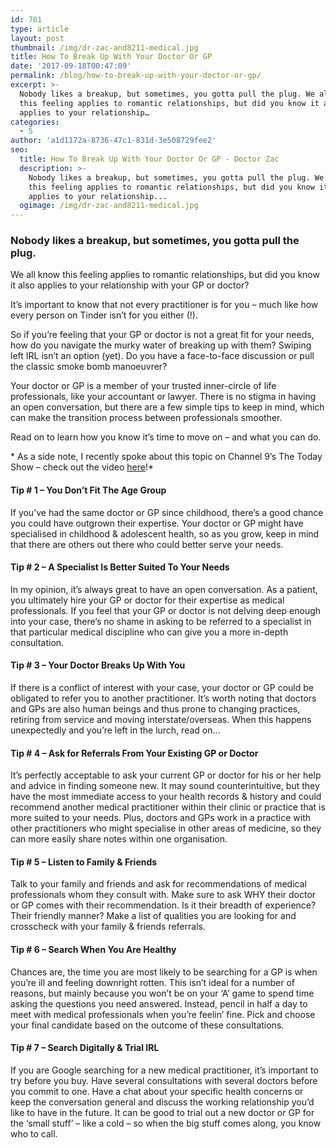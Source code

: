 ```yaml
---
id: 701
type: article
layout: post
thumbnail: /img/dr-zac-and8211-medical.jpg
title: How To Break Up With Your Doctor Or GP
date: '2017-09-18T00:47:09'
permalink: /blog/how-to-break-up-with-your-doctor-or-gp/
excerpt: >-
  Nobody likes a breakup, but sometimes, you gotta pull the plug. We all know
  this feeling applies to romantic relationships, but did you know it also
  applies to your relationship…
categories:
  - 5
author: 'a1d1172a-8736-47c1-831d-3e508729fee2'
seo:
  title: How To Break Up With Your Doctor Or GP - Doctor Zac
  description: >-
    Nobody likes a breakup, but sometimes, you gotta pull the plug. We all know
    this feeling applies to romantic relationships, but did you know it also
    applies to your relationship...
  ogimage: /img/dr-zac-and8211-medical.jpg
---
```


### Nobody likes a breakup, but sometimes, you gotta pull the plug.

We all know this feeling applies to romantic relationships, but did you know it also applies to your relationship with your GP or doctor?

It’s important to know that not every practitioner is for you – much like how every person on Tinder isn’t for you either (!).

So if you’re feeling that your GP or doctor is not a great fit for your needs, how do you navigate the murky water of breaking up with them? Swiping left IRL isn’t an option (yet). Do you have a face-to-face discussion or pull the classic smoke bomb manoeuvrer?

Your doctor or GP is a member of your trusted inner-circle of life professionals, like your accountant or lawyer. There is no stigma in having an open conversation, but there are a few simple tips to keep in mind, which can make the transition process between professionals smoother.

Read on to learn how you know it’s time to move on – and what you can do.

\* As a side note, I recently spoke about this topic on Channel 9’s The Today Show – check out the video [here](https://www.9now.com.au/today/2017/clip-cj6x6jo3u004d0gp50qpfzjqj)!\*

#### Tip # 1 – You Don’t Fit The Age Group

If you’ve had the same doctor or GP since childhood, there’s a good chance you could have outgrown their expertise. Your doctor or GP might have specialised in childhood & adolescent health, so as you grow, keep in mind that there are others out there who could better serve your needs.

#### Tip # 2 – A Specialist Is Better Suited To Your Needs

In my opinion, it’s always great to have an open conversation. As a patient, you ultimately hire your GP or doctor for their expertise as medical professionals. If you feel that your GP or doctor is not delving deep enough into your case, there’s no shame in asking to be referred to a specialist in that particular medical discipline who can give you a more in-depth consultation.

#### Tip # 3 – Your Doctor Breaks Up With You

If there is a conflict of interest with your case, your doctor or GP could be obligated to refer you to another practitioner. It’s worth noting that doctors and GPs are also human beings and thus prone to changing practices, retiring from service and moving interstate/overseas. When this happens unexpectedly and you’re left in the lurch, read on…

#### Tip # 4 – Ask for Referrals From Your Existing GP or Doctor

It’s perfectly acceptable to ask your current GP or doctor for his or her help and advice in finding someone new. It may sound counterintuitive, but they have the most immediate access to your health records & history and could recommend another medical practitioner within their clinic or practice that is more suited to your needs. Plus, doctors and GPs work in a practice with other practitioners who might specialise in other areas of medicine, so they can more easily share notes within one organisation.

#### Tip # 5 – Listen to Family & Friends

Talk to your family and friends and ask for recommendations of medical professionals whom they consult with. Make sure to ask WHY their doctor or GP comes with their recommendation. Is it their breadth of experience? Their friendly manner? Make a list of qualities you are looking for and crosscheck with your family & friends referrals.

#### Tip # 6 – Search When You Are Healthy

Chances are, the time you are most likely to be searching for a GP is when you’re ill and feeling downright rotten. This isn’t ideal for a number of reasons, but mainly because you won’t be on your ‘A’ game to spend time asking the questions you need answered. Instead, pencil in half a day to meet with medical professionals when you’re feelin’ fine. Pick and choose your final candidate based on the outcome of these consultations.

#### Tip # 7 – Search Digitally & Trial IRL

If you are Google searching for a new medical practitioner, it’s important to try before you buy. Have several consultations with several doctors before you commit to one. Have a chat about your specific health concerns or keep the conversation general and discuss the working relationship you’d like to have in the future. It can be good to trial out a new doctor or GP for the ‘small stuff’ – like a cold – so when the big stuff comes along, you know who to call.
